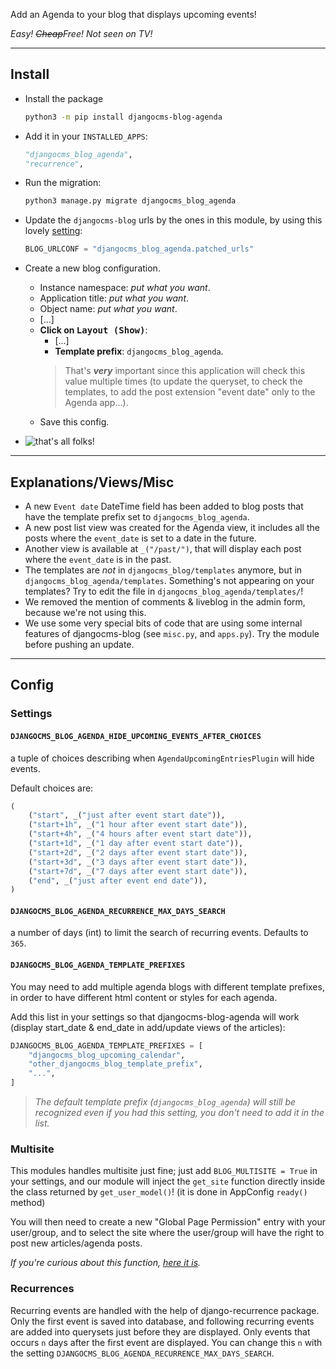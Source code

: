 Add an Agenda to your blog that displays upcoming events!

*Easy! ~~Cheap~~Free! Not seen on TV!*

----

## Install

* Install the package
    ```bash
    python3 -m pip install djangocms-blog-agenda
    ```

* Add it in your `INSTALLED_APPS`:
    ```python
    "djangocms_blog_agenda",
    "recurrence",
    ```

* Run the migration:
    ```sh
    python3 manage.py migrate djangocms_blog_agenda
    ```

* Update the `djangocms-blog` urls by the ones in this module, by using this lovely [setting](https://djangocms-blog.readthedocs.io/en/latest/features/urlconf.html):
    ```py
    BLOG_URLCONF = "djangocms_blog_agenda.patched_urls"
    ```

* Create a new blog configuration.
  * Instance namespace: *put what you want*.
  * Application title: *put what you want*.
  * Object name: *put what you want*.
  * [...]
  * <b>Click on <kbd>Layout (Show)</kbd></b>:
    * [...]
    * **Template prefix**: `djangocms_blog_agenda`.
    > That's ***very*** important since this application will check this value multiple times (to update the queryset, to check the templates, to add the post extension "event date" only to the Agenda app...).
  * Save this config.

* ![that's all folks!](https://gitlab.com/kapt/open-source/djangocms-blog-agenda/uploads/2a4d7f27d4eaf5e3b07ed4779dde76d2/image.png)

----

## Explanations/Views/Misc

* A new `Event date` DateTime field has been added to blog posts that have the template prefix set to `djangocms_blog_agenda`.
* A new post list view was created for the Agenda view, it includes all the posts where the `event_date` is set to a date in the future.
* Another view is available at `_("/past/")`, that will display each post where the `event_date` is in the past.
* The templates are *not* in `djangocms_blog/templates` anymore, but in `djangocms_blog_agenda/templates`. Something's not appearing on your templates? Try to edit the file in `djangocms_blog_agenda/templates/`!
* We removed the mention of comments & liveblog in the admin form, because we're not using this.
* We use some very special bits of code that are using some internal features of djangocms-blog (see `misc.py`, and `apps.py`). Try the module before pushing an update.

----

## Config

### Settings

#### `DJANGOCMS_BLOG_AGENDA_HIDE_UPCOMING_EVENTS_AFTER_CHOICES`
a tuple of choices describing when `AgendaUpcomingEntriesPlugin` will hide events.

Default choices are:
```py
(
    ("start", _("just after event start date")),
    ("start+1h", _("1 hour after event start date")),
    ("start+4h", _("4 hours after event start date")),
    ("start+1d", _("1 day after event start date")),
    ("start+2d", _("2 days after event start date")),
    ("start+3d", _("3 days after event start date")),
    ("start+7d", _("7 days after event start date")),
    ("end", _("just after event end date")),
)
```

#### `DJANGOCMS_BLOG_AGENDA_RECURRENCE_MAX_DAYS_SEARCH`
a number of days (int) to limit the search of recurring events. Defaults to `365`.

#### `DJANGOCMS_BLOG_AGENDA_TEMPLATE_PREFIXES`

You may need to add multiple agenda blogs with different template prefixes, in order to have different html content or styles for each agenda.

Add this list in your settings so that djangocms-blog-agenda will work (display start_date & end_date in add/update views of the articles):

```py
DJANGOCMS_BLOG_AGENDA_TEMPLATE_PREFIXES = [
    "djangocms_blog_upcoming_calendar",
    "other_djangocms_blog_template_prefix",
    "...",
]
```

> *The default template prefix (`djangocms_blog_agenda`) will still be recognized even if you had this setting, you don't need to add it in the list.*

### Multisite

This modules handles multisite just fine; just add `BLOG_MULTISITE = True` in your settings, and our module will inject the `get_site` function directly inside the class returned by `get_user_model()`! (it is done in AppConfig `ready()` method)

You will then need to create a new "Global Page Permission" entry with your user/group, and to select the site where the user/group will have the right to post new articles/agenda posts.

*If you're curious about this function, [here it is](djangocms_blog_agenda/apps.py).*

### Recurrences

Recurring events are handled with the help of django-recurrence package. Only the first event is saved into database, and following recurring events are added into querysets just before they are displayed. Only events that occurs `n` days after the first event are displayed. You can change this `n` with the setting `DJANGOCMS_BLOG_AGENDA_RECURRENCE_MAX_DAYS_SEARCH`.
